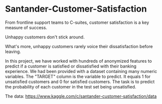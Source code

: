 # Santander-Customer-Satisfaction

From frontline support teams to C-suites, customer satisfaction is a key measure of success. 

Unhappy customers don't stick around. 

What's more, unhappy customers rarely voice their dissatisfaction before leaving.


In this project, we have worked with hundreds of anonymized features to predict if a customer is satisfied or dissatisfied with their banking experience.
We had been provided with a dataset containing many numeric variables. The "TARGET" column is the variable to predict. It equals 1 for unsatisfied customers and 0 for satisfied customers.
The task is to predict the probability of each customer in the test set being unsatisfied.

The data: https://www.kaggle.com/c/santander-customer-satisfaction/data
